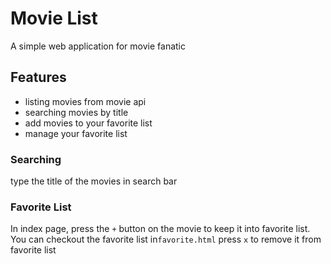 # Movie List
A simple web application for movie fanatic

## Features
- listing movies from movie api
- searching movies by title
- ​add movies to your favorite list
- manage your favorite list

### Searching
type the title of the movies in search bar
### Favorite List
In index page, press the `+` button on the movie to keep it into favorite list.
You can checkout the favorite list in ​`favorite.html`
press `x` to remove it from favorite list